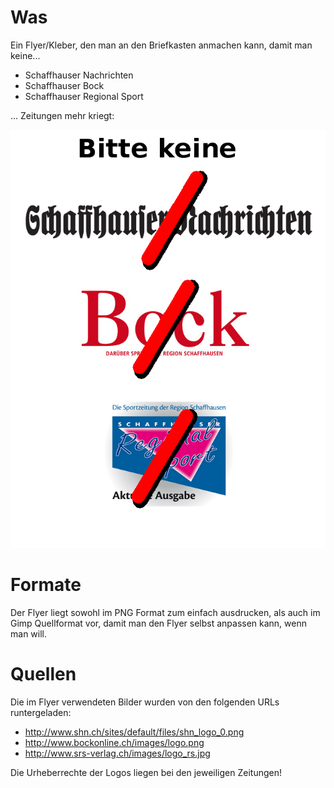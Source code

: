 Was
===

Ein Flyer/Kleber, den man an den Briefkasten
anmachen kann, damit man keine...

* Schaffhauser Nachrichten
* Schaffhauser Bock
* Schaffhauser Regional Sport

... Zeitungen mehr kriegt:

![title](keine_Werbung.png?raw=true)

Formate
=======

Der Flyer liegt sowohl im PNG Format zum
einfach ausdrucken, als auch im Gimp
Quellformat vor, damit man den Flyer selbst
anpassen kann, wenn man will.

Quellen
=======

Die im Flyer verwendeten Bilder wurden von den
folgenden URLs runtergeladen:

* http://www.shn.ch/sites/default/files/shn_logo_0.png
* http://www.bockonline.ch/images/logo.png
* http://www.srs-verlag.ch/images/logo_rs.jpg

Die Urheberrechte der Logos liegen bei den jeweiligen Zeitungen!
